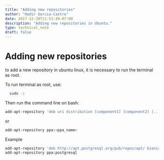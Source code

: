 ```yaml
---
title: "Adding new repositories"
author: "Hadir Garcia-Castro"
date: 2017-12-20T11:53:49-07:00
description: "Adding new repositories in Ubuntu."
type: technical_note
draft: false
---
```


# Adding new repositories

to add a new repository in ubuntu linux, it is necessary to run the terminal as root.

To run terminal as root, use:

```bash
  sudo -i
```
Then run the command line on bash:

```bash
add-apt-repository 'deb uri distribution [component1] [component2] [...]'
```
or

```bash
add-apt-repository ppa:<ppa_name>
```

Example

```bash
add-apt-repository 'deb http://apt.postgresql.org/pub/repos/apt/ bionic-pgdg main'
add-apt-repository ppa:postgresql
```
